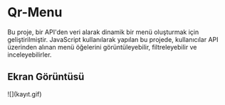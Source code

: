 <h1> Qr-Menu </h1>

Bu proje, bir API'den veri alarak dinamik bir menü oluşturmak için geliştirilmiştir. JavaScript kullanılarak yapılan bu projede, kullanıcılar API üzerinden alınan menü öğelerini görüntüleyebilir, filtreleyebilir ve inceleyebilirler.


<h2>Ekran Görüntüsü</h2>
![](kayıt.gif)
